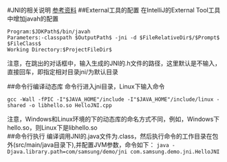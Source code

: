 #JNI的相关说明
[参考资料](http://www3.ntu.edu.sg/home/ehchua/programming/java/JavaNativeInterface.html)
##External工具的配置
在IntelliJ的External Tool工具中增加javah的配置  
  ```
  Program:$JDKPath$/bin/javah
  Parameters:-classpath $OutputPath$ -jni -d $FileRelativeDir$/$Prompt$ $FileClass$
  Working Directory:$ProjectFileDir$
  ```
注意，在跳出的对话框中，输入生成的JNI的.h文件的路径，这里默认是不输入，直接回车，即指定相对目录jni/为默认目录  

##命令行编译动态库
命令行进入jni目录，Linux下输入命令
  ```
  gcc -Wall -fPIC -I"$JAVA_HOME"/include -I"$JAVA_HOME"/include/linux -shared -o libhello.so HelloJNI.cpp
  ```
注意，Windows和Linux环境的下的动态库的命名方式不同，例如，Windows下hello.so，则Linux下是libhello.so  
##命令行执行
编译调用JNI的.java文件为.class，然后执行命令的工作目录在包外(src/main/java目录下),并配置JVM参数，命令如下：
    ```
    java -Djava.library.path=com/samsung/demo/jni com.samsung.demo.jni.HelloJNI
    ```
